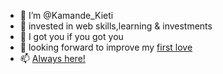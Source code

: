 - 👋 I’m @Kamande_Kieti
- 👀 invested in web skills,learning & investments
- 🌱 I got you if you got you
- 💞️ looking forward to improve my <a href="https://jeanettedoesmakeup.com/"> first love</a>
- 📫 <a href="https://twitter.com/TheGMetalWorks1"> Always here!</a>

<!---
KamandeKieti/KamandeKieti is a ✨ special ✨ repository because its `README.md` (this file) appears on your GitHub profile.
You can click the Preview link to take a look at your changes.
--->
